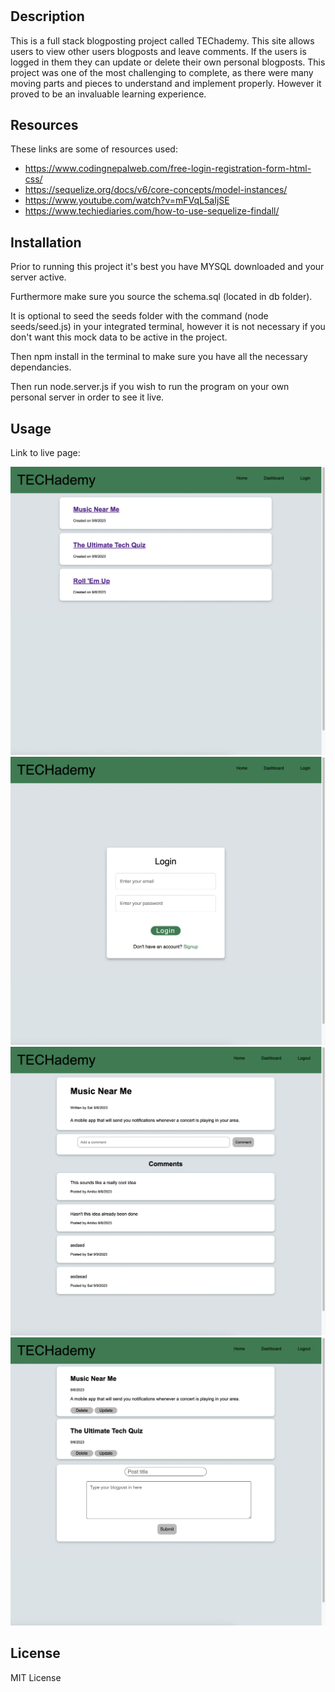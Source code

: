 # <TECHademy>

## Description

This is a full stack blogposting project called TEChademy. This site allows users to view other users blogposts and leave comments. If the users is logged in them they can update or delete their own personal blogposts. This project was one of the most challenging to complete, as there were many moving parts and pieces to understand and implement properly. However it proved to be an invaluable learning experience. 

## Resources

These links are some of resources used: 
- https://www.codingnepalweb.com/free-login-registration-form-html-css/
- https://sequelize.org/docs/v6/core-concepts/model-instances/
- https://www.youtube.com/watch?v=mFVqL5aIjSE
- https://www.techiediaries.com/how-to-use-sequelize-findall/

## Installation

Prior to running this project it's best you have MYSQL downloaded and your server active.

Furthermore make sure you source the schema.sql (located in db folder).

It is optional to seed the seeds folder with the command (node seeds/seed.js) in your integrated terminal, however it is not necessary if you don't want this mock data to be active in the project.

Then npm install in the terminal to make sure you have all the necessary dependancies.

Then run node.server.js if you wish to run the program on your own personal server in order to see it live.

## Usage

Link to live page: 

![alt text](screenshots/screenshot1.png)
![alt text](screenshots/screenshot2.png)
![alt text](screenshots/screenshot3.png)
![alt text](screenshots/screenshot4.png)

## License

MIT License
